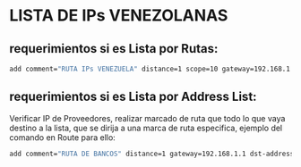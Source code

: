 # LISTA DE IPs VENEZOLANAS

## requerimientos si es Lista por Rutas: 

```bash
add comment="RUTA IPs VENEZUELA" distance=1 scope=10 gateway=192.168.1.1 dst-address=156.154.70.1
```

## requerimientos si es Lista por Address List:

Verificar IP de Proveedores, realizar marcado de ruta que todo lo que vaya destino a la lista, que se dirija a una marca de ruta especifica, ejemplo del comando en Route para ello:

```bash
add comment="RUTA DE BANCOS" distance=1 gateway=192.168.1.1 dst-address=0.0.0.0/0 routing-mark=Venezuela
```
